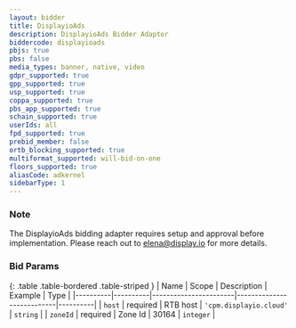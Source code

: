 ```yaml
---
layout: bidder
title: DisplayioAds
description: DisplayioAds Bidder Adaptor
biddercode: displayioads
pbjs: true
pbs: false
media_types: banner, native, video
gdpr_supported: true
gpp_supported: true
usp_supported: true
coppa_supported: true
pbs_app_supported: true
schain_supported: true
userIds: all
fpd_supported: true
prebid_member: false
ortb_blocking_supported: true
multiformat_supported: will-bid-on-one
floors_supported: true
aliasCode: adkernel
sidebarType: 1
---
```


### Note

The DisplayioAds bidding adapter requires setup and approval before implementation. Please reach out to <elena@display.io> for more details.

### Bid Params

{: .table .table-bordered .table-striped }
| Name     | Scope    | Description           | Example                   | Type     |
|----------|----------|-----------------------|---------------------------|----------|
| `host`   | required | RTB host | `'cpm.displayio.cloud'` | `string` |
| `zoneId` | required | Zone Id           | 30164                 | `integer` |
